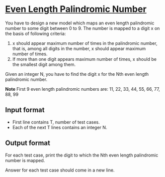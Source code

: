 # [Even Length Palindromic Number][link]

You have to design a new model which maps an even length palindromic number to some digit between 0 to 9.
The number is mapped to a digit x on the basis of following criteria:

1. x should appear maximum number of times in the palindromic number, that is, among all digits in the number, x should appear maximum number of times.
2. If more than one digit appears maximum number of times, x should be the smallest digit among them.

Given an integer N, you have to find the digit x for the Nth even length palindromic number.

**Note** First 9 even length palindromic numbers are: 11, 22, 33, 44, 55, 66, 77, 88, 99

## Input format

- First line contains T, number of test cases.
- Each of the next T lines contains an integer N.

## Output format

For each test case, print the digit to which the Nth even length palindromic number is mapped.

Answer for each test case should come in a new line.

[link]: https://www.hackerearth.com/practice/basic-programming/implementation/basics-of-implementation/practice-problems/algorithm/pepper-and-palindromic-love-76ae8763/

